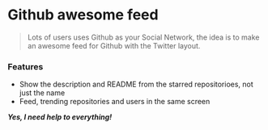 # Github awesome feed

> Lots of users uses Github as your Social Network, the idea is to make an awesome feed for Github with the Twitter layout.

### Features
 - Show the description and README from the starred repositorioes, not just the name
 - Feed, trending repositories and users in the same screen

***Yes, I need help to everything!***